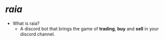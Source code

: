 # *raia*
* What is raia?
  * A discord bot that brings the game of **trading**, **buy** and **sell** in your discord channel.

